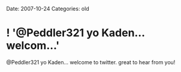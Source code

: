 Date: 2007-10-24
Categories: old

# ! '@Peddler321 yo Kaden… welcom…'

@Peddler321 yo Kaden... welcome to twitter.  great to hear from you!

